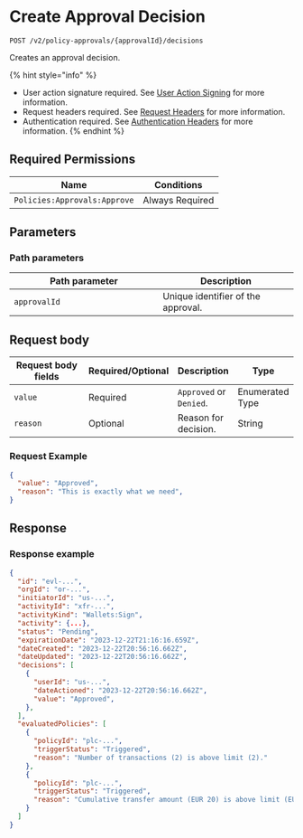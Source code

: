 # Create Approval Decision

`POST /v2/policy-approvals/{approvalId}/decisions`

Creates an approval decision.

{% hint style="info" %}
* User action signature required. See [User Action Signing](../../authentication/user-action-signing/) for more information.
* Request headers required. See [Request Headers](../../../getting-started/request-headers.md) for more information.
* Authentication required. See [Authentication Headers](../../../getting-started/request-headers.md#authentication-headers) for more information.
{% endhint %}

## Required Permissions

| Name                         | Conditions      |
| ---------------------------- | --------------- |
| `Policies:Approvals:Approve` | Always Required |

## Parameters <a href="#parameters.1" id="parameters.1"></a>

### Path parameters <a href="#path-parameters" id="path-parameters"></a>

<table><thead><tr><th width="248">Path parameter</th><th>Description</th></tr></thead><tbody><tr><td><code>approvalId</code></td><td>Unique identifier of the approval.</td></tr></tbody></table>

## Request body <a href="#request-body" id="request-body"></a>

<table><thead><tr><th width="217">Request body fields</th><th width="113">Required/Optional</th><th>Description</th><th>Type</th></tr></thead><tbody><tr><td><code>value</code></td><td>Required</td><td><code>Approved</code> or <code>Denied</code>.</td><td>Enumerated Type</td></tr><tr><td><code>reason</code></td><td>Optional</td><td>Reason for decision.</td><td>String</td></tr></tbody></table>

### Request Example <a href="#request-example.1" id="request-example.1"></a>

```json
{
  "value": "Approved",
  "reason": "This is exactly what we need",
}
```

## Response <a href="#response" id="response"></a>

### Response example <a href="#response-example" id="response-example"></a>

```json
{
  "id": "evl-...",
  "orgId": "or-...",
  "initiatorId": "us-...",
  "activityId": "xfr-...",
  "activityKind": "Wallets:Sign",
  "activity": {...},
  "status": "Pending",
  "expirationDate": "2023-12-22T21:16:16.659Z",
  "dateCreated": "2023-12-22T20:56:16.662Z",
  "dateUpdated": "2023-12-22T20:56:16.662Z",
  "decisions": [
    {
      "userId": "us-...",
      "dateActioned": "2023-12-22T20:56:16.662Z",
      "value": "Approved",
    },
  ],
  "evaluatedPolicies": [
    {
      "policyId": "plc-...",
      "triggerStatus": "Triggered",
      "reason": "Number of transactions (2) is above limit (2)."
    },
    {
      "policyId": "plc-...",
      "triggerStatus": "Triggered",
      "reason": "Cumulative transfer amount (EUR 20) is above limit (EUR 2)."
    }
  ]
}
```
